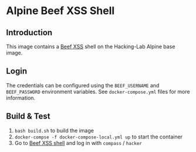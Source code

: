 # Alpine Beef XSS Shell
## Introduction
This image contains a [Beef XSS](https://beefproject.com/) shell on the Hacking-Lab Alpine base image.

## Login
The credentials can be configured using the `BEEF_USERNAME` and `BEEF_PASSWORD` environment variables. See `docker-compose.yml` files for more information.

## Build & Test
1. `bash build.sh` to build the image
2. `docker-compse -f docker-compose-local.yml up` to start the container
3. Go to [Beef XSS shell](http://localhost:3000/ui/panel) and log in with `compass` / `hacker`


